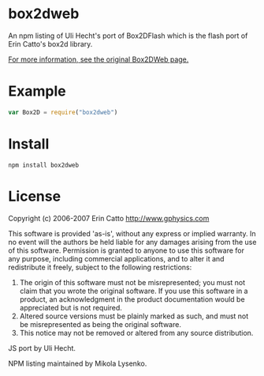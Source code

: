 box2dweb
========
An npm listing of Uli Hecht's port of Box2DFlash which is the flash port of Erin Catto's box2d library.

[For more information, see the original Box2DWeb page.](https://code.google.com/p/box2dweb/)

Example
=======

```javascript
var Box2D = require("box2dweb")
```

Install
=======

    npm install box2dweb
    
License
=======
Copyright (c) 2006-2007 Erin Catto http://www.gphysics.com

This software is provided 'as-is', without any express or implied
warranty.  In no event will the authors be held liable for any damages
arising from the use of this software.
Permission is granted to anyone to use this software for any purpose,
including commercial applications, and to alter it and redistribute it
freely, subject to the following restrictions:

1. The origin of this software must not be misrepresented; you must not claim that you wrote the original software. If you use this software in a product, an acknowledgment in the product documentation would be appreciated but is not required.
2. Altered source versions must be plainly marked as such, and must not be misrepresented as being the original software.
3. This notice may not be removed or altered from any source distribution.

JS port by Uli Hecht.

NPM listing maintained by Mikola Lysenko.